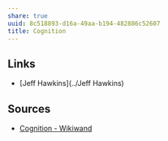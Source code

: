```yaml
---
share: true
uuid: 8c518893-d16a-49aa-b194-482886c52607
title: Cognition
---
```

## Links

* [Jeff Hawkins](../Jeff Hawkins)

## Sources
* [Cognition - Wikiwand](https://www.wikiwand.com/en/Cognition)